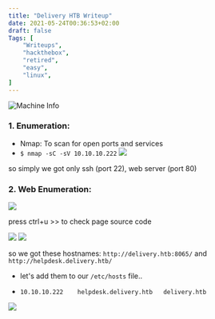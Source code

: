 ```yaml
---
title: "Delivery HTB Writeup"
date: 2021-05-24T00:36:53+02:00
draft: false
Tags: [
    "Writeups",
    "hackthebox",
    "retired",
    "easy",
    "linux",
]
---
```

![Machine Info](/images/delivery/1.png)

### 1. Enumeration:
* Nmap:
To scan for open ports and services
 * ``$ nmap -sC -sV 10.10.10.222``
![](/images/delivery/2.png)

so simply we got only ssh (port 22), web server (port 80)

### 2. Web Enumeration:

![](/images/delivery/3.png)

press ctrl+u >> to check page source code

![](/images/delivery/4.png)
![](/images/delivery/5.png)

so we got these hostnames: ``http://delivery.htb:8065/`` and ``http://helpdesk.delivery.htb/``

* let's add them to our ``/etc/hosts`` file.. 

* ``10.10.10.222	helpdesk.delivery.htb	delivery.htb``

![](/images/delivery/6.png)








